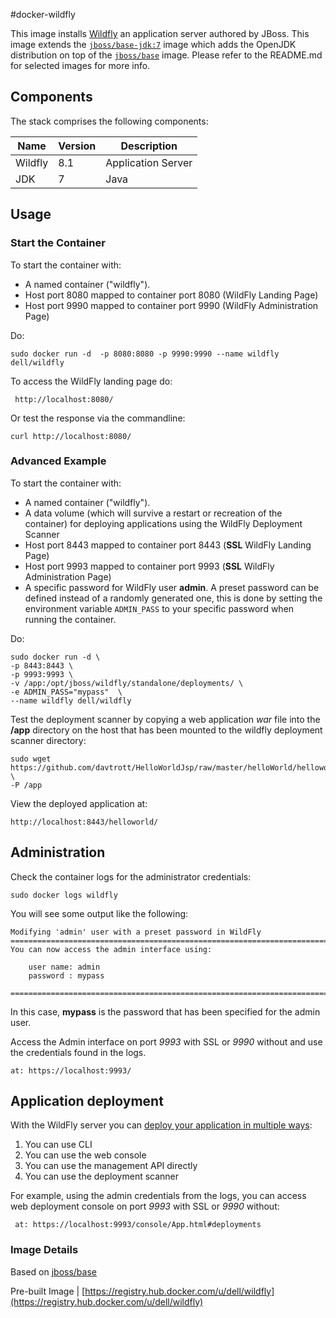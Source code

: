 #docker-wildfly

This image installs [Wildfly](http://wildfly.org/) an application server authored by JBoss.
This image extends the [`jboss/base-jdk:7`](https://github.com/JBoss-Dockerfiles/base-jdk/tree/jdk7) image which adds the OpenJDK distribution on top of the [`jboss/base`](https://github.com/JBoss-Dockerfiles/base) image. Please refer to the README.md for selected images for more info.

## Components
The stack comprises the following components:

Name       | Version                 | Description
-----------|-------------------------|------------------------------
Wildfly    | 8.1                     | Application Server
JDK        | 7                       | Java


## Usage

### Start the Container

To start the container with:

- A named container ("wildfly").
- Host port 8080 mapped to container port 8080 (WildFly Landing Page)
- Host port 9990 mapped to container port 9990 (WildFly Administration Page)

Do:

```no-highlight
sudo docker run -d  -p 8080:8080 -p 9990:9990 --name wildfly dell/wildfly
```

To access the WildFly landing page do:

```no-highlight
 http://localhost:8080/
```
Or test the response via the commandline:

```no-highlight
curl http://localhost:8080/
```
### Advanced Example

To start the container with:

- A named container ("wildfly").
- A data volume (which will survive a restart or recreation of the container) for deploying applications using the WildFly Deployment Scanner
- Host port 8443 mapped to container port 8443 (**SSL** WildFly Landing Page)
- Host port 9993 mapped to container port 9993 (**SSL** WildFly Administration Page)
- A specific password for WildFly user **admin**.  A preset password can be defined instead of a randomly generated one, this is done by setting the environment variable `ADMIN_PASS` to your specific password when running the container.

Do:

```no-highlight
sudo docker run -d \
-p 8443:8443 \
-p 9993:9993 \
-v /app:/opt/jboss/wildfly/standalone/deployments/ \
-e ADMIN_PASS="mypass"  \
--name wildfly dell/wildfly
```

Test the deployment scanner by copying a web application *war* file into the **/app** directory on the host that has been mounted to the wildfly deployment scanner directory:

```no-highlight
sudo wget https://github.com/davtrott/HelloWorldJsp/raw/master/helloWorld/helloworld.war \
-P /app
```

View the deployed application at:  

```no-highlight
http://localhost:8443/helloworld/
```

## Administration

Check the container logs for the administrator credentials:

```no-highlight
sudo docker logs wildfly
```

You will see some output like the following:

```no-highlight
Modifying 'admin' user with a preset password in WildFly
=========================================================================
You can now access the admin interface using:

    user name: admin
    password : mypass

=========================================================================
```

In this case, **mypass** is the password that has been specified for the admin user.

Access the Admin interface on port *9993* with SSL or *9990* without and use the credentials found in the logs.

```no-highlight
at: https://localhost:9993/
```

## Application deployment

With the WildFly server you can [deploy your application in multiple ways](https://docs.jboss.org/author/display/WFLY8/Application+deployment):

1. You can use CLI
2. You can use the web console
3. You can use the management API directly
4. You can use the deployment scanner

For example, using the admin credentials from the logs, you can access web deployment console on port *9993* with SSL or *9990* without:

```no-highlight
 at: https://localhost:9993/console/App.html#deployments
```

### Image Details

Based on  [jboss/base](https://github.com/JBoss-Dockerfiles/wildfly)

Pre-built Image   | [https://registry.hub.docker.com/u/dell/wildfly](https://registry.hub.docker.com/u/dell/wildfly)
